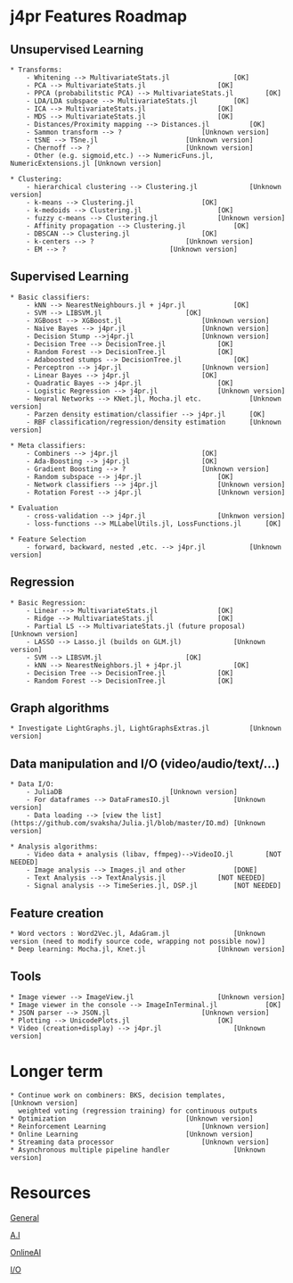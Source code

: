 # j4pr Features Roadmap 

## Unsupervised Learning
	* Transforms:	 
		- Whitening --> MultivariateStats.jl				[OK]
		- PCA --> MultivariateStats.jl					[OK] 
		- PPCA (probabilitstic PCA) --> MultivariateStats.jl		[OK]
		- LDA/LDA subspace --> MultivariateStats.jl			[OK] 
		- ICA --> MultivariateStats.jl					[OK] 
		- MDS --> MultivariateStats.jl					[OK]
		- Distances/Proximity mapping --> Distances.jl			[OK] 
		- Sammon transform --> ?					[Unknown version]
		- tSNE --> TSne.jl 						[Unknown version] 
	 	- Chernoff --> ?						[Unknown version]
		- Other (e.g. sigmoid,etc.) --> NumericFuns.jl, NumericExtensions.jl [Unknown version] 

	* Clustering:
		- hierarchical clustering --> Clustering.jl 			[Unknown version] 
		- k-means --> Clustering.jl					[OK] 
		- k-medoids --> Clustering.jl					[OK] 
		- fuzzy c-means --> Clustering.jl				[Unknown version]	
		- Affinity propagation --> Clustering.jl			[OK] 
		- DBSCAN --> Clustering.jl					[OK] 
		- k-centers --> ?						[Unknown version]
		- EM --> ?							[Unknown version]



## Supervised Learning
	* Basic classifiers:
		- kNN --> NearestNeighbours.jl + j4pr.jl			[OK]
		- SVM --> LIBSVM.jl						[OK] 
		- XGBoost --> XGBoost.jl					[Unknown version]
		- Naive Bayes --> j4pr.jl					[Unknown version]
		- Decision Stump -->j4pr.jl					[Unknown version]
		- Decision Tree --> DecisionTree.jl				[OK] 
		- Random Forest --> DecisionTree.jl				[OK] 
		- Adaboosted stumps --> DecisionTree.jl				[OK] 
		- Perceptron --> j4pr.jl					[Unknown version]
		- Linear Bayes --> j4pr.jl					[OK]
		- Quadratic Bayes --> j4pr.jl					[OK]
		- Logistic Regression --> j4pr.jl				[Unknown version]
		- Neural Networks --> KNet.jl, Mocha.jl etc.			[Unknown version]
		- Parzen density estimation/classifier --> j4pr.jl		[OK]
		- RBF classification/regression/density estimation		[Unknown version]

	* Meta classifiers:
		- Combiners --> j4pr.jl						[OK]
		- Ada-Boosting --> j4pr.jl					[OK]
		- Gradient Boosting --> ?					[Unknown version]
		- Random subspace --> j4pr.jl					[OK]
		- Network classifiers --> j4pr.jl				[Unknown version]
		- Rotation Forest --> j4pr.jl					[Unknown version]	

	* Evaluation 
		- cross-validation --> j4pr.jl					[Unknwon version]
		- loss-functions --> MLLabelUtils.jl, LossFunctions.jl		[OK]

	* Feature Selection
		- forward, backward, nested ,etc. --> j4pr.jl			[Unknown version]

## Regression
	* Basic Regression:
		- Linear --> MultivariateStats.jl				[OK]
		- Ridge --> MultivariateStats.jl				[OK]
		- Partial LS --> MultivariateStats.jl (future proposal)		[Unknown version]
		- LASSO --> Lasso.jl (builds on GLM.jl)				[Unknown version]
	 	- SVM --> LIBSVM.jl						[OK]
	 	- kNN --> NearestNeighbors.jl + j4pr.jl				[OK]	
		- Decision Tree --> DecisionTree.jl				[OK]
		- Random Forest --> DecisionTree.jl				[OK]



## Graph algorithms
	* Investigate LightGraphs.jl, LightGraphsExtras.jl			[Unknown version]


	
## Data manipulation and I/O (video/audio/text/...)
	* Data I/O:
		- JuliaDB							[Unknown version]
		- For dataframes --> DataFramesIO.jl				[Unknown version]
		- Data loading --> [view the list](https://github.com/svaksha/Julia.jl/blob/master/IO.md) [Unknown version]
	
	* Analysis algorithms:
		- Video data + analysis (libav, ffmpeg)-->VideoIO.jl		[NOT NEEDED] 
	 	- Image analysis --> Images.jl and other			[DONE] 
	 	- Text Analysis --> TextAnalysis.jl				[NOT NEEDED] 
		- Signal analysis --> TimeSeries.jl, DSP.jl			[NOT NEEDED] 



## Feature creation
	* Word vectors : Word2Vec.jl, AdaGram.jl				[Unknown version (need to modify source code, wrapping not possible now)] 
	* Deep learning: Mocha.jl, Knet.jl					[Unknown version] 



## Tools
	* Image viewer --> ImageView.jl						[Unknown version] 
	* Image viewer in the console --> ImageInTerminal.jl			[OK] 
	* JSON parser --> JSON.jl						[Unknown version] 
	* Plotting --> UnicodePlots.jl						[OK] 
	* Video (creation+display) --> j4pr.jl 					[Unknown version]



# Longer term
	* Continue work on combiners: BKS, decision templates,			[Unknown version]
	  weighted voting (regression training) for continuous outputs
	* Optimization								[Unknown version]
	* Reinforcement Learning						[Unknown version]
	* Online Learning							[Unknown version]
	* Streaming data processor						[Unknown version]
	* Asynchronous multiple pipeline handler				[Unknown version] 


# Resources
[General](http://ucidatascienceinitiative.github.io/IntroToJulia/)

[A.I](https://github.com/svaksha/Julia.jl/blob/master/AI.md)

[OnlineAI](https://github.com/tbreloff/OnlineAI.jl)

[I/O](https://github.com/svaksha/Julia.jl/blob/master/IO.md)
